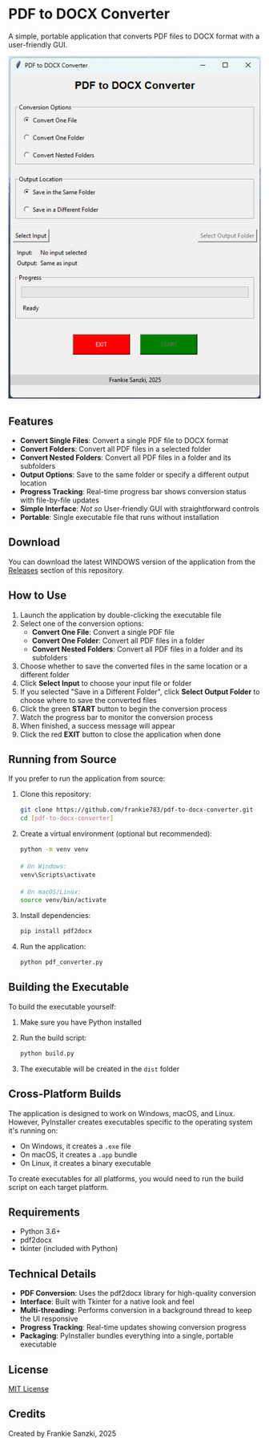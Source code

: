 # PDF to DOCX Converter

A simple, portable application that converts PDF files to DOCX format with a user-friendly GUI.

![PDF to DOCX Converter Screenshot](screenshots/app_screenshot.png)

## Features

- **Convert Single Files**: Convert a single PDF file to DOCX format
- **Convert Folders**: Convert all PDF files in a selected folder
- **Convert Nested Folders**: Convert all PDF files in a folder and its subfolders
- **Output Options**: Save to the same folder or specify a different output location
- **Progress Tracking**: Real-time progress bar shows conversion status with file-by-file updates
- **Simple Interface**: *Not so* User-friendly GUI with straightforward controls
- **Portable**: Single executable file that runs without installation

## Download

You can download the latest WINDOWS version of the application from the [Releases](../../releases) section of this repository.

## How to Use

1. Launch the application by double-clicking the executable file
2. Select one of the conversion options:
   - **Convert One File**: Convert a single PDF file
   - **Convert One Folder**: Convert all PDF files in a folder
   - **Convert Nested Folders**: Convert all PDF files in a folder and its subfolders
3. Choose whether to save the converted files in the same location or a different folder
4. Click **Select Input** to choose your input file or folder
5. If you selected "Save in a Different Folder", click **Select Output Folder** to choose where to save the converted files
6. Click the green **START** button to begin the conversion process
7. Watch the progress bar to monitor the conversion process
8. When finished, a success message will appear
9. Click the red **EXIT** button to close the application when done

## Running from Source

If you prefer to run the application from source:

1. Clone this repository:
   ```bash
   git clone https://github.com/frankie783/pdf-to-docx-converter.git
   cd [pdf-to-docx-converter]
   ```

2. Create a virtual environment (optional but recommended):
   ```bash
   python -m venv venv
   
   # On Windows:
   venv\Scripts\activate
   
   # On macOS/Linux:
   source venv/bin/activate
   ```

3. Install dependencies:
   ```bash
   pip install pdf2docx
   ```

4. Run the application:
   ```bash
   python pdf_converter.py
   ```

## Building the Executable

To build the executable yourself:

1. Make sure you have Python installed
2. Run the build script:
   ```bash
   python build.py
   ```

3. The executable will be created in the `dist` folder

## Cross-Platform Builds

The application is designed to work on Windows, macOS, and Linux. However, PyInstaller creates executables specific to the operating system it's running on:

- On Windows, it creates a `.exe` file
- On macOS, it creates a `.app` bundle
- On Linux, it creates a binary executable

To create executables for all platforms, you would need to run the build script on each target platform.

## Requirements

- Python 3.6+
- pdf2docx
- tkinter (included with Python)

## Technical Details

- **PDF Conversion**: Uses the pdf2docx library for high-quality conversion
- **Interface**: Built with Tkinter for a native look and feel
- **Multi-threading**: Performs conversion in a background thread to keep the UI responsive
- **Progress Tracking**: Real-time updates showing conversion progress
- **Packaging**: PyInstaller bundles everything into a single, portable executable

## License

[MIT License](LICENSE)

## Credits

Created by Frankie Sanzki, 2025
